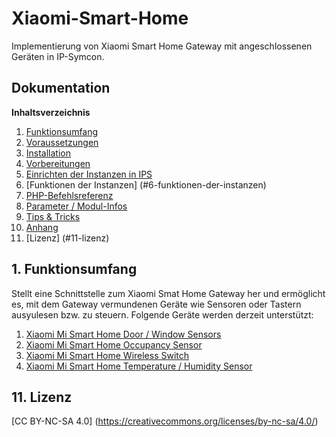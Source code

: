 # Xiaomi-Smart-Home

Implementierung von Xiaomi Smart Home Gateway mit angeschlossenen Geräten in IP-Symcon.

## Dokumentation

**Inhaltsverzeichnis**

1. [Funktionsumfang](#1-funktionsumfang) 
2. [Voraussetzungen](#2-voraussetzungen)
3. [Installation](#3-installation)
4. [Vorbereitungen](#4-vorbereitungen)
5. [Einrichten der Instanzen in IPS](#5-einrichten-der--instanzen-in-ips)
6. [Funktionen der Instanzen] (#6-funktionen-der-instanzen)
7. [PHP-Befehlsreferenz](#7-php-befehlsreferenz) 
8. [Parameter / Modul-Infos](#8-parameter--modul-infos) 
9. [Tips & Tricks](#9-tips--tricks) 
10. [Anhang](#10-anhang)
11. [Lizenz] (#11-lizenz)

## 1. Funktionsumfang

Stellt eine Schnittstelle zum Xiaomi Smat Home Gateway her und ermöglicht es, mit dem Gateway vermundenen Geräte wie Sensoren oder Tastern ausyulesen bzw. zu steuern.
Folgende Geräte werden derzeit unterstützt:
  1. [Xiaomi Mi Smart Home Door / Window Sensors](https://xiaomi-mi.com/mi-smart-home/xiaomi-mi-door-window-sensors/)
  2. [Xiaomi Mi Smart Home Occupancy Sensor](https://xiaomi-mi.com/sockets-and-sensors/xiaomi-mi-occupancy-sensor/)
  3. [Xiaomi Mi Smart Home Wireless Switch](https://xiaomi-mi.com/sockets-and-sensors/xiaomi-mi-wireless-switch/)
  4. [Xiaomi Mi Smart Home Temperature / Humidity Sensor](https://xiaomi-mi.com/sockets-and-sensors/xiaomi-mi-temperature-humidity-sensor/)




## 11. Lizenz  

[CC BY-NC-SA 4.0] (https://creativecommons.org/licenses/by-nc-sa/4.0/) 
